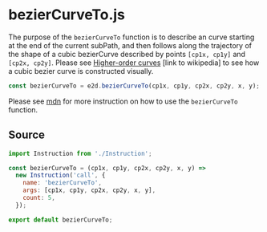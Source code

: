 # bezierCurveTo.js

The purpose of the `bezierCurveTo` function is to describe an curve starting at the end of the
current subPath, and then follows along the trajectory of the shape of a cubic bezierCurve described
by points `[cp1x, cp1y]` and `[cp2x, cp2y]`. Please see
[Higher-order curves](https://en.wikipedia.org/wiki/Bézier_curve#Higher-order_curves) [link to
wikipedia] to see how a cubic bezier curve is constructed visually.

```javascript
const bezierCurveTo = e2d.bezierCurveTo(cp1x, cp1y, cp2x, cp2y, x, y);
```

Please see
[mdn](https://developer.mozilla.org/en-US/docs/Web/API/CanvasRenderingContext2D/bezierCurveTo) for
more instruction on how to use the `bezierCurveTo` function.

## Source

```javascript
import Instruction from './Instruction';

const bezierCurveTo = (cp1x, cp1y, cp2x, cp2y, x, y) =>
  new Instruction('call', {
    name: 'bezierCurveTo',
    args: [cp1x, cp1y, cp2x, cp2y, x, y],
    count: 5,
  });

export default bezierCurveTo;
```
